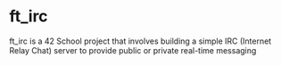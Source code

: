 # ft_irc
ft_irc is a 42 School project that involves building a simple IRC (Internet Relay Chat) server to provide public or private real-time messaging
